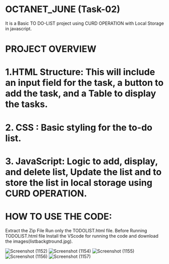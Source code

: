 # OCTANET_JUNE (Task-02)
It is a Basic TO DO-LIST project using CURD OPERATION with Local Storage in javascript.
# PROJECT OVERVIEW
# 1.HTML Structure: This will include an input field for the task, a button to add the task, and a Table to display the tasks.
# 2. CSS : Basic styling for the to-do list.
# 3. JavaScript: Logic to add, display, and delete list, Update  the list and to store the list in local storage using CURD OPERATION.
# HOW TO USE THE CODE:
Extract the Zip File Run only the TODOLIST.html file. Before Running TODOLIST.html file Install the VScode for running the code and download the images(listbackgtround.jpg).

![Screenshot (1152)](https://github.com/prerna24122/OCTANET_JUNE-Task-2-/assets/168319965/8d2d73eb-c557-416a-ae67-4d925bc21429)
![Screenshot (1154)](https://github.com/prerna24122/OCTANET_JUNE-Task-2-/assets/168319965/7d72f55a-edae-406f-ba3e-69f9c1844300)
![Screenshot (1155)](https://github.com/prerna24122/OCTANET_JUNE-Task-2-/assets/168319965/e830fb34-7fe6-4260-a420-718f043e2a2d)
![Screenshot (1156)](https://github.com/prerna24122/OCTANET_JUNE-Task-2-/assets/168319965/c15626e9-c856-41a8-b321-d9a97f918f6b)
![Screenshot (1157)](https://github.com/prerna24122/OCTANET_JUNE-Task-2-/assets/168319965/5323443a-a8a5-4f5f-b994-a66db82a762e)
